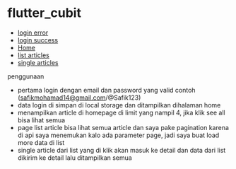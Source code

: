 # flutter_cubit

- [login error](https://github.com/mohamadsafik/flutter_cubit/blob/master/assets/screenshoot/Screenshot_1698828481.png)
- [login success](https://github.com/mohamadsafik/flutter_cubit/blob/master/assets/screenshoot/Screenshot_1698828506.png)
- [Home](https://github.com/mohamadsafik/flutter_cubit/blob/master/assets/screenshoot/Screenshot_1698828520.png)
- [list articles](https://github.com/mohamadsafik/flutter_cubit/blob/master/assets/screenshoot/Screenshot_1698828532.png)
- [single articles](https://github.com/mohamadsafik/flutter_cubit/blob/master/assets/screenshoot/Screenshot_1698828566.png)

penggunaan
   - pertama login dengan email dan password yang valid contoh (safikmohamad14@gmail.com/@Safik123)
   - data login di simpan di local storage dan ditampilkan dihalaman home
   - menampilkan article di homepage di limit yang nampil 4, jika klik see all bisa lihat semua
   - page list article bisa lihat semua article dan saya pake pagination karena di api saya menemukan kalo ada parameter page, jadi saya buat load more data di list
   - single article dari list yang di klik akan masuk ke detail dan data dari list dikirim ke detail lalu ditampilkan semua
